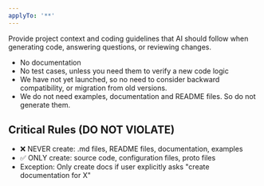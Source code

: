```yaml
---
applyTo: '**'
---
```

Provide project context and coding guidelines that AI should follow when generating code, answering questions, or reviewing changes.

- No documentation
- No test cases, unless you need them to verify a new code logic
- We have not yet launched, so no need to consider backward compatibility, or migration from old versions.
- We do not need examples, documentation and README files. So do not generate them.

## Critical Rules (DO NOT VIOLATE)
- ❌ NEVER create: .md files, README files, documentation, examples
- ✅ ONLY create: source code, configuration files, proto files
- Exception: Only create docs if user explicitly asks "create documentation for X"